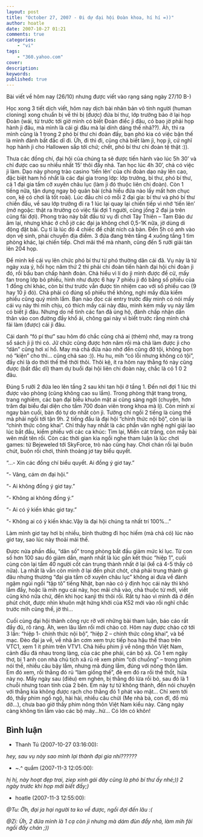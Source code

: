 ```yaml
---
layout: post
title: "October 27, 2007 - Đi dự đại hội Đoàn khoa, hí hí =))"
author: hoatle
date: 2007-10-27 01:21
comments: true
categories:
    - "vi"
tags:
    - "360.yahoo.com"
cover:
description:
keywords:
published: true
---
```


Bài viết về hôm nay (26/10) nhưng được viết vào rạng sáng ngày 27/10 B-)

<!-- more -->

Học xong 3 tiết dịch viết, hôm nay dịch bài nhân bản vô tính người (human cloning) xong chuẩn bị về
thì bị (được) đứa bí thư, lớp trưởng bảo ở lại họp Đoàn (wái, từ trước tới giờ mình có biết Đoàn
điếc jì đâu, có bao jờ phải họp hành jì đâu, mà mình là cái gì đâu mà lại dính dáng thế nhả??). Àh,
thì ra mình cũng là 1 trong 2 phó bí thư chi đoàn đấy, bạn phó kia có việc bận thế là mình đành bất
đắc dĩ đi. Ừh, đi thì đi, cũng chả biết làm jì, họp jì, cứ nghĩ họp hành jì cho Hallowen sắp tới
chứ; chết, phó bí thư chi đoàn tệ thật :)).

Thưa các đồng chí, đại hội của chúng ta sẽ được tiến hành vào lúc 5h 30’ và chỉ được cao su nhiều
nhất 15’ thôi đấy nhá. Tan học lúc 4h 30’, chả có việc jì làm. Dạo này phong trào casino ‘tiến lên’
của chi đoàn dạo này lên cao, đặc biệt ham hố nhất là các đại gia trong lớp: lớp trưởng, bí thư,
phó bí thư, cả 1 đại gia tầm cỡ xuyên châu lục (làm jì đó thuộc liên chi đoàn). Còn 1 tiếng nữa, tận
dụng ngay bộ quân bài (chả hiểu đứa nào lấy mất hơn chục con, kệ có chơi là tốt roài). Lúc đầu chỉ
có mỗi 2 đại gia: bí thư và phó bí thư chiến đấu, về sau lớp trưởng đi ra 1 lúc lại quay lại chiến
tiếp vì nhớ ‘tiến lên’ (mở ngoặc: thật ra ltrưởng có việc fải đợi 1 người, cũng jống 2 đại ja trên
cũng fải đợi). Phong trào này bắt đầu từ vụ đi chơi Tây Thiên – Tam Đảo dư âm lại, nhưng khác ở chỗ
jờ các đại ja không chơi 0,5-1K nữa, jờ dùng di động đặt bài. Cụ tỉ là lúc đó 4 chiếc để chật ních
cả bàn. Đến 5h có anh vào dọn vệ sinh, phải chuyển địa điểm. 3 đứa đang trên tầng 4 xuống tầng 1 tìm
phòng khác, lại chiến tiếp. Chơi mãi thế mà nhanh, cũng đến 5 rưỡi giải tán lên 204 họp.

Để mình kể cái vụ lên chức phó bí thư từ phó thường dân cái đã. Vụ này là từ ngày xưa ý, hồi học năm
thứ 2 thì phải chi đoàn tiến hành đại hội chi đoàn jì đó, rồi bầu ban chấp hành đoàn. Chả hiểu vì lí
do jì mình được đề cử, mấy fan trong lớp bỏ phiếu, hình như được 6 hay 7 phiếu jì đó bằng số phiếu
của 1 đồng chí khác, còn bí thư trước vẫn được tín nhiệm cao với số phiếu cao (9 hay 10 jì đó). Chả
phải có đúng số phiếu thế không, nghi mấy đứa kiểm phiếu cũng quý mình lắm. Bạn nào đọc cái entry
trước đây mình có nói mấy cái vụ này thì mìh chịu, có thích mấy cái này đâu, mình kém mấy vụ này lắm
có biết jì đâu. Nhưng do nể tình các fan đã ủng hộ, đành chấp nhận dấn thân vào con đường đầy khổ ải,
chông gai này vì biết trước rằng mình chả fải làm (được) cái jì đâu.

Cái danh “fó pí thư” sau hôm đó chắc cũng chả ai (thèm) nhớ, may ra trong sổ sách jì jì thì có. Jữ
chức cũng được hơn năm rồi mà chả làm được jì cho “dân” cũng hơi xí hổ. May mà chả đứa nào nhớ đến
cũng đỡ tội, không bọn nó “kiện” cho thì… cũng chả sao :)). Hu hu, mìh “có lỗi nhưng không có tội”,
đấy chỉ là do thời thế thế thời thôi. Thôi kệ, ít ra hôm nay thằng fó này cũng được (bất đắc dĩ)
tham dự buổi đại hội liên chi đoàn này, chắc là có 1 0 2 đâu.

Đúng 5 rưỡi 2 đứa leo lên tầng 2 sau khi tan hội ở tầng 1. Đến nơi đợi 1 lúc thì được vào phòng
(cũng không cao su lắm). Trong phòng thật trang trọng, trang nghiêm, các bạn đại biểu khuôn mặt ai
cũng sáng ngời (chuyện, hơn trăm đại biểu đại diện cho tầm 700 đoàn viên trong khoa mà lị). Còn mình
xí ngay bàn cuối, bàn đó tự do nhất còn jì. Tưởng chỉ ngồi 2 tiếng là cùng thế mà phải ngồi tới tận
9h. 2 tiếng đầu là đại hội “chính thức nội bộ”, còn lại là “chính thức công khai”. Chỉ thấy hay nhất
là các phần văn nghệ nghỉ giải lao lúc bắt đầu, kiểm phiếu với các ca khúc: Tìm lại, Miền cát trắng,
còn mấy bài wên mất tên rồi. Còn các thời gian kia ngồi nghe tham luận là lúc chơi games: từ
Bejeweled tới SkyForce, trò nào cũng hay. Chơi chán rồi lại buôn chút, buôn rồi chơi, thỉnh thoảng
jơ tay biểu quyết.

“…- Xin các đồng chí biểu quyết. Ai đồng ý giơ tay.”

“- Vâng, cám ơn đại hội.”

“- Ai không đồng ý giơ tay.”

“- Không ai không đồng ý.”

“- Ai có ý kiến khác giơ tay.”

“- Không ai có ý kiến khác.Vậy là đại hội chúng ta nhất trí 100%...”

Làm mình giơ tay hơi bị nhiều, bình thường đi học hiếm (mà chả có) lúc nào giơ tay, sao lúc này
thoải mái thế.

Được nửa phần đầu, “dân số” trong phòng bắt đầu giảm mức kỉ lục. Từ con số hơn 100 sau đó giảm dần,
mạnh nhất là lúc gần kết thúc “hiệp 1”, cuối cùng còn lại tầm 40 người cốt cán trung thành nhất ở
lại (kể cả 4-5 thầy cô nữa). Lạ nhất là vẫn còn mình ở lại đến phút chót, chả phải trung thành gì
đâu nhưng thương “đại gia tầm cỡ xuyên châu lục” không ai đưa về đành ngậm ngùi ngồi “tập tô” tiếng
Nhật, bạn nào có ý định học cái này thì khó lắm đấy, hoặc là mìh ngu cái này, học mãi chả vào, chả
thuộc từ mới, viết cũng khó nữa chứ, đến khi học kanji thì thôi rồi. Rất tự hào vì mình đã ở đến
phút chót, được nhìn khuôn mặt hứng khởi của K52 mới vào rồi nghĩ chắc trước mìh cũng thế, jờ thì…

Cuối cùng đại hội thành công rực rỡ với những bài tham luận, báo cáo rất đầy đủ, rõ ràng. Àh, wen
lâu lắm rồi mới chào cờ. Hôm nay được chào cờ tới 3 lần: “hiệp 1- chính thức nội bộ”, “hiệp 2 –
chính thức công khai”, và bế mạc. Đèo đại ja về, về nhà ăn cơm xem trực tiếp hoa hậu thể thao trên
VTC1, xem 1 ít phim trên VTV1. Chả hiểu phim jì về nông thôn Việt Nam, cảnh đấu đá nhau trong làng,
của các phe phái, cán bộ xã. Có 1 em ngây thơ, bị 1 anh con nhà chủ tịch xã rủ rê xem phim “cởi
chuồng” – trong phim nói thế, nhiều câu bậy lắm, nhưng mà đúng lắm, đúng với nông thôn lắm. Em đó
xem, rồi thằng đó rủ “làm giống thế”, đè em đó ra rồi thề thốt, hứa này nọ. Mấy ngày sau (điêu) em
nghén, bị thằng đó lừa rồi bỏ, sau đó là 1 chuỗi nhưng toan tính của 2 bên. Em này tự tử không
thành, đến nói chuyện với thằng kia không được rạch cho thằng đó 1 phát vào mặt… Chỉ xem tới đó,
thấy phim ngồ ngộ, hài hài, nhiều câu chửi (Mẹ nhà bà, con đĩ, đồ mù dở…), chưa bao giờ thấy phim
nông thôn Việt Nam kiểu này. Càng ngày càng không tin lắm vào các bộ máy…hừ… Có lớn có khôn!

Bình luận
---------

- Thanh Tú (2007-10-27 03:16:00):

*hey, sau vụ này sao mình lại thành đại gia nhỉ??????*

- ~.^ quắm (2007-11-3 12:05:00):

*hị hị, này hoạt đẹp trai, ziep xinh gái đây cũng là phó bí thư ấy nhé;)) 2 ngày trước khi họp mới
biết đấy;)*

- hoatle (2007-11-3 12:55:00):

*@Tu: Ờh, đại ja hại người ta ko về được, ngồi đợi đến lâu :(*

*@Zi: Ừh, 2 đứa mình là 1 cạ còn jì nhưng mà dám đùn đẩy nhá, làm mìh fải ngồi đấy chán ;))*
